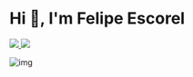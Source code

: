 # Hi 👋, I'm Felipe Escorel 
<a href="https://www.linkedin.com/in/felipe-escorel/" target="_blank">
  <img src='https://img.shields.io/badge/LinkedIn-0077B5?style=for-the-badge&logo=linkedin&logoColor=white'>
</a>

<a href="mailto:felipe.escorel@gmail.com">
  <img src='https://img.shields.io/badge/Gmail-D14836?style=for-the-badge&logo=gmail&logoColor=white'>
</a>

![img](https://github-profile-trophy.vercel.app/?username=fffeiip&theme=onedark&margin-w=7&hide_border=true)
<!-- <img src='https://github-readme-stats.vercel.app/api?username=fffeiip&theme=dark&hide=contribs&show_icons=true'> -->
<!--
**fffeiip/fffeiip** is a ✨ _special_ ✨ repository because its `README.md` (this file) appears on your GitHub profile.

Here are some ideas to get you started:

- 🔭 I’m currently working on ...
- 🌱 I’m currently learning ...
- 👯 I’m looking to collaborate on ...
- 🤔 I’m looking for help with ...
- 💬 Ask me about ...
- 📫 How to reach me: ...
- 😄 Pronouns: ...
- ⚡ Fun fact: ...
-->
